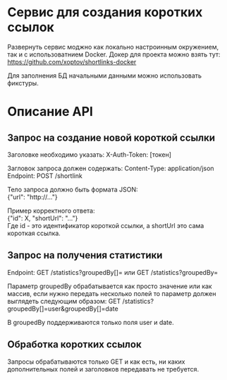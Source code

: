 Сервис для создания коротких ссылок
===
Развернуть сервис моджно как локально настроинным окружением, так и с использоватнием Docker.
Докер для проекта можно взять тут: https://github.com/xoptov/shortlinks-docker


Для заполнения БД начальными данными можно использовать фикстуры.


Описание API
===
Запрос на создание новой короткой ссылки  
---
Заголовке необходимо указать: X-Auth-Token: [токен]

Загловок запроса должен содержать: Content-Type: application/json  
Endpoint: POST /shortlink  

Тело запроса должно быть формата JSON:  
{"url": "http://..."}

Пример корректного ответа:  
{"id": X, "shortUrl": "..."}  
Где id - это идентификатор короткой ссылки, а shortUrl это сама короткая ссылка.

Запрос на получения статистики
---
Endpoint: GET /statistics?groupedBy[]= или GET /statistics?groupedBy=  

Параметр groupedBy обрабатывается как просто значение или как массив, если нужно 
передать несколько полей то параметр должен выглядеть следующим образом:
GET /statistics?groupedBy[]=user&groupedBy[]=date

В groupedBy поддерживаются только поля user и date.

Обработка коротких ссылок
---
Запросы обрабатываются только GET и как есть, ни каких дополнительных полей и 
заголовков передавать не требуется.
